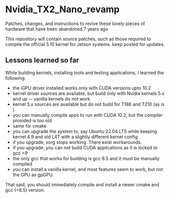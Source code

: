 # Nvidia_TX2_Nano_revamp
Patches, changes, and instructions to revive these lovely pieces of hardware that have been abandoned 7 years ago

This repository will contain source patches, such as those required to compile the official 5.10 kernel for Jetson systems. keep posted for updates.



## Lessons learned so far

While building kernels, installing tools and testing applications, I learned the following:

* the iGPU driver installed works only with CUDA versions upto 10.2
* kernel driver sources are available, but build only with Nvidia kernels 5.x and up -- vanilla kernels do not work
* kernel 5.x sources are available but do not build for T186 and T210 (as is )
* you can manually compile apps to run with CUDA 10.2, but the compiler provided is too old
* same for cmake
* you can upgrade the system to, say Ubuntu 22.04 LTS while keeping kernel 4.9 and old L4T with a slightly different kernel config
* if you upgrade, xorg stops working. There exist workarounds.
* if you upgrade, you can not build CUDA applications as it is locked to gcc <9
* the only gcc that works for building is gcc 8.5 and it must be manually compiled
* you can install a vanilla kernel, and most features seem to work, but not the GPU as gpGPU.

That said, you should immediately compile and install a newer cmake and gcc (=8.5) version.
